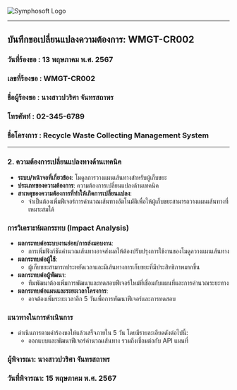 ![Symphosoft Logo](https://www.symphosoft.com/logo/symphosoftLogo.png)

---

## บันทึกขอเปลี่ยนแปลงความต้องการ: WMGT-CR002

### วันที่ร้องขอ : 13 พฤษภาคม พ.ศ. 2567  
### เลขที่ร้องขอ : WMGT-CR002  
### ชื่อผู้ร้องขอ : นางสาวปวริศา จันทรสถาพร  
### โทรศัพท์ : 02-345-6789  
### ชื่อโครงการ : Recycle Waste Collecting Management System  

---

### 2. ความต้องการเปลี่ยนแปลงทางด้านเทคนิค

- **ระบบ/หน้าจอที่เกี่ยวข้อง**: โมดูลการวางแผนเส้นทางสำหรับผู้เก็บขยะ
- **ประเภทของความต้องการ**: ความต้องการเปลี่ยนแปลงด้านเทคนิค
- **สาเหตุของความต้องการที่ทำให้เกิดการเปลี่ยนแปลง**:
  - จำเป็นต้องเพิ่มฟีเจอร์การคำนวณเส้นทางอัตโนมัติเพื่อให้ผู้เก็บขยะสามารถวางแผนเส้นทางที่เหมาะสมได้

### การวิเคราะห์ผลกระทบ (Impact Analysis)
- **ผลกระทบต่อระบบงานย่อย/การส่งมอบงาน**: 
  - การเพิ่มฟังก์ชันคำนวณเส้นทางอาจส่งผลให้ต้องปรับปรุงการใช้งานของโมดูลวางแผนเส้นทาง
- **ผลกระทบต่อผู้ใช้**: 
  - ผู้เก็บขยะสามารถประหยัดเวลาและมีเส้นทางการเก็บขยะที่มีประสิทธิภาพมากขึ้น
- **ผลกระทบต่อผู้พัฒนา**: 
  - ทีมพัฒนาต้องเพิ่มการพัฒนาและทดสอบฟีเจอร์ใหม่ที่เชื่อมกับแผนที่และการคำนวณระยะทาง
- **ผลกระทบต่อแผนและระยะเวลาโครงการ**: 
  - อาจต้องเพิ่มระยะเวลาอีก 5 วันเพื่อการพัฒนาฟีเจอร์และการทดสอบ

### แนวทางในการดำเนินการ
- ดำเนินการตามคำร้องขอให้แล้วเสร็จภายใน 5 วัน โดยมีรายละเอียดดังต่อไปนี้:
  - ออกแบบและพัฒนาฟีเจอร์คำนวณเส้นทาง รวมถึงเชื่อมต่อกับ API แผนที่

### ผู้พิจารณา: นางสาวปวริศา จันทรสถาพร  
### วันที่พิจารณา: 15 พฤษภาคม พ.ศ. 2567
